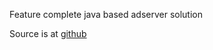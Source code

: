 Feature complete java based adserver solution

Source is at [github](https://github.com/thmarx/AdServing)